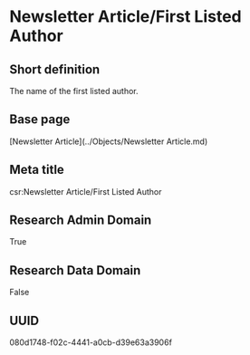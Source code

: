 # Newsletter Article/First Listed Author
## Short definition
The name of the first listed author.
## Base page
[Newsletter Article](../Objects/Newsletter Article.md)
## Meta title
csr:Newsletter Article/First Listed Author
## Research Admin Domain
True
## Research Data Domain
False
## UUID
080d1748-f02c-4441-a0cb-d39e63a3906f
